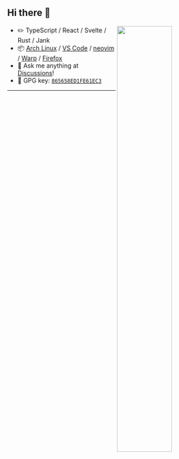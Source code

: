 ## Hi there 👋

<picture>
    <source media="(prefers-color-scheme: dark)" srcset="https://github-readme-stats.vercel.app/api?username=couscousdude&theme=dark&show_icons=true">
    <img align="right" width="50%" src="https://github-readme-stats.vercel.app/api?username=couscousdude&show_icons=true">
</picture>

-   :pencil2: TypeScript / React / Svelte / Rust / Jank
-   :package: [Arch Linux](https://wiki.archlinux.org/title/Arch_Linux) / [VS Code](https://code.visualstudio.com/) / [neovim](https://neovim.io/) / [Warp](https://www.warp.dev/) / [Firefox](https://www.mozilla.org/firefox/)
-   :thought_balloon: Ask me anything at [Discussions](https://github.com/couscousdude/couscousdude/discussions/new)!
-   :key: GPG key: [`865658ED1FE61EC3`](https://github.com/couscousdude.gpg)

---
